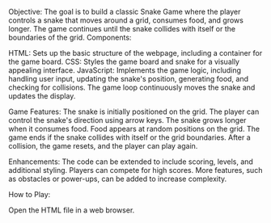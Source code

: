 Objective:
The goal is to build a classic Snake Game where the player controls a snake that moves around a grid, consumes food, and grows longer. The game continues until the snake collides with itself or the boundaries of the grid.
Components:

HTML: Sets up the basic structure of the webpage, including a container for the game board.
CSS: Styles the game board and snake for a visually appealing interface.
JavaScript: Implements the game logic, including handling user input, updating the snake's position, generating food, and checking for collisions. The game loop continuously moves the snake and updates the display.

Game Features:
The snake is initially positioned on the grid.
The player can control the snake's direction using arrow keys.
The snake grows longer when it consumes food.
Food appears at random positions on the grid.
The game ends if the snake collides with itself or the grid boundaries.
After a collision, the game resets, and the player can play again.

Enhancements:
The code can be extended to include scoring, levels, and additional styling.
Players can compete for high scores.
More features, such as obstacles or power-ups, can be added to increase complexity.

How to Play:

Open the HTML file in a web browser.
